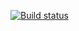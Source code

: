 [![Build status](https://ci.appveyor.com/api/projects/status/6r96mls6kwly7u2m/branch/main?svg=true)](https://ci.appveyor.com/project/hamsa2/carddeliverynew/branch/main)
